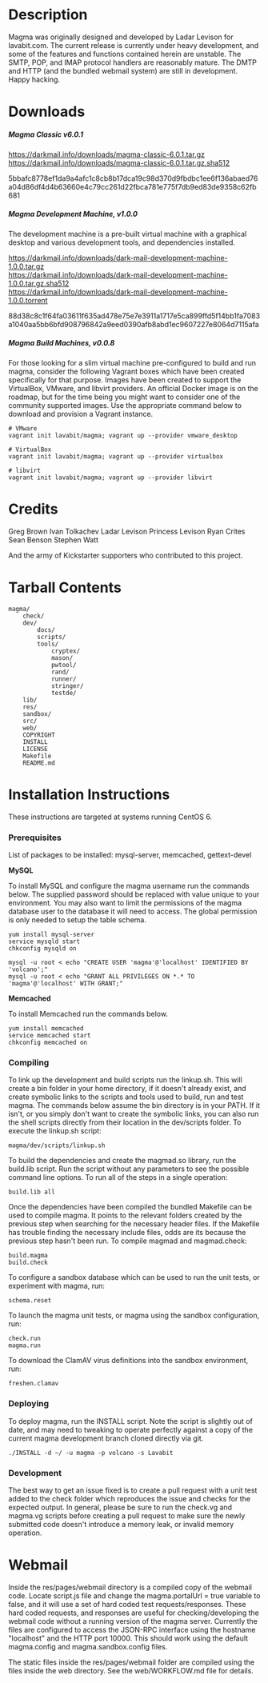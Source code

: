 # Description

Magma was originally designed and developed by Ladar Levison for lavabit.com. The current release is currently under heavy development, and some of the features and functions contained herein are unstable. The SMTP, POP, and IMAP protocol handlers are reasonably mature. The DMTP and HTTP (and the bundled webmail system) are still in development. Happy hacking.

# Downloads

##### Magma Classic v6.0.1

https://darkmail.info/downloads/magma-classic-6.0.1.tar.gz    
https://darkmail.info/downloads/magma-classic-6.0.1.tar.gz.sha512

5bbafc8778ef1da9a4afc1c8cb8b17dca19c98d370d9fbdbc1ee6f136abaed76a04d86df4d4b63660e4c79cc261d22fbca781e775f7db9ed83de9358c62fb681

##### Magma Development Machine, v1.0.0

The development machine is a pre-built virtual machine with a graphical desktop and various development tools, and dependencies installed.

https://darkmail.info/downloads/dark-mail-development-machine-1.0.0.tar.gz    
https://darkmail.info/downloads/dark-mail-development-machine-1.0.0.tar.gz.sha512    
https://darkmail.info/downloads/dark-mail-development-machine-1.0.0.torrent

88d38c8c1f64fa03611f635ad478e75e7e3911a1717e5ca899ffd5f14bb1fa7083a1040aa5bb6bfd908796842a9eed0390afb8abd1ec9607227e8064d7115afa

##### Magma Build Machines, v0.0.8

For those looking for a slim virtual machine pre-configured to build and run magma, consider the following Vagrant boxes which have been created specifically for that purpose. Images have been created to support the VirtualBox, VMware, and libvirt providers. An official Docker image is on the roadmap, but for the time being you might want to consider one of the community supported images. Use the appropriate command below to download and provision a Vagrant instance.

```shell
# VMware
vagrant init lavabit/magma; vagrant up --provider vmware_desktop

# VirtualBox
vagrant init lavabit/magma; vagrant up --provider virtualbox

# libvirt
vagrant init lavabit/magma; vagrant up --provider libvirt
```

# Credits

Greg Brown
Ivan Tolkachev
Ladar Levison
Princess Levison
Ryan Crites
Sean Benson
Stephen Watt

And the army of Kickstarter supporters who contributed to this project.

# Tarball Contents

```
magma/
	check/
	dev/
		docs/
		scripts/
		tools/
			cryptex/
			mason/
			pwtool/
			rand/
			runner/
			stringer/
			testde/
	lib/
	res/
	sandbox/
	src/
	web/
	COPYRIGHT
	INSTALL
	LICENSE
	Makefile
	README.md
```

# Installation Instructions

These instructions are targeted at systems running CentOS 6.

### Prerequisites

List of packages to be installed: mysql-server, memcached, gettext-devel

**MySQL**

To install MySQL and configure the magma username run the commands below. The supplied password should be replaced with value unique to your environment. You may also want to limit the permissions of the magma database user to the database it will need to access. The global permission is only needed to setup the table schema.

```shell
yum install mysql-server
service mysqld start
chkconfig mysqld on

mysql -u root < echo "CREATE USER 'magma'@'localhost' IDENTIFIED BY 'volcano';"
mysql -u root < echo "GRANT ALL PRIVILEGES ON *.* TO 'magma'@'localhost' WITH GRANT;"
```

**Memcached**

To install Memcached run the commands below.

```shell
yum install memcached
service memcached start
chkconfig memcached on
```

### Compiling

To link up the development and build scripts run the linkup.sh. This will create a bin folder in your home directory, if it doesn't already exist, and create symbolic links to the scripts and tools used to build, run and test magma. The commands below assume the bin directory is in your PATH. If it isn't, or you simply don't want to create the symbolic links, you can also run the shell scripts directly from their location in the dev/scripts folder. To execute the linkup.sh script:


```shell
magma/dev/scripts/linkup.sh
```

To build the dependencies and create the magmad.so library, run the build.lib script. Run the script without any parameters to see the possible command line options. To run all of the steps in a single operation:


```shell
build.lib all
```

Once the dependencies have been compiled the bundled Makefile can be used to compile magma. It points to the relevant folders created by the previous step when searching for the necessary header files. If the Makefile has trouble finding the necessary include files, odds are its because the previous step hasn't been run. To compile magmad and magmad.check:

```shell
build.magma
build.check
```

To configure a sandbox database which can be used to run the unit tests, or experiment with magma, run:

```shell
schema.reset
```

To launch the magma unit tests, or magma using the sandbox configuration, run:

```shell
check.run
magma.run
```

To download the ClamAV virus definitions into the sandbox environment, run:

```shell
freshen.clamav
```

### Deploying

To deploy magma, run the INSTALL script. Note the script is slightly out of date, and may need to tweaking to operate perfectly against a copy of the current magma development branch cloned directly via git.

```shell
./INSTALL -d ~/ -u magma -p volcano -s Lavabit
```

### Development

The best way to get an issue fixed is to create a pull request with a unit test added to the check folder which reproduces the issue and checks for the expected output. In general, please be sure to run the check.vg and magma.vg scripts before creating a pull request to make sure the newly submitted code doesn't introduce a memory leak, or invalid memory operation.


# Webmail

Inside the res/pages/webmail directory is a compiled copy of the webmail code. Locate script.js file and change the magma.portalUrl = true variable to false, and it will use a set of hard coded test requests/responses. These hard coded requests, and responses are useful for checking/developing the webmail code without a running version of the magma server. Currently the files are configured to access the JSON-RPC interface using the hostname "localhost" and the HTTP port 10000. This should work using the default magma.config and magma.sandbox.config files.

The static files inside the res/pages/webmail folder are compiled using the files inside the web directory. See the web/WORKFLOW.md file for details.




